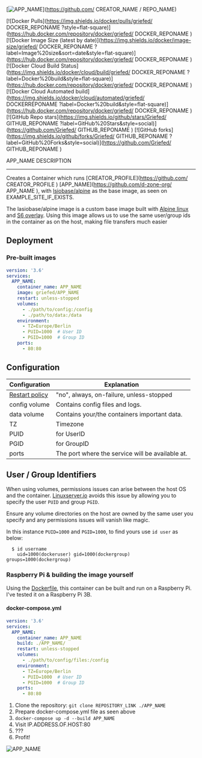 [![APP_NAME](https://i.griefed.de/images/2020/10/17/template.png)](https://github.com/ CREATOR_NAME / REPO_NAME)

[![Docker Pulls](https://img.shields.io/docker/pulls/griefed/
DOCKER_REPONAME
?style=flat-square)](https://hub.docker.com/repository/docker/griefed/
DOCKER_REPONAME
)
[![Docker Image Size (latest by date)](https://img.shields.io/docker/image-size/griefed/
DOCKER_REPONAME
?label=Image%20size&sort=date&style=flat-square)](https://hub.docker.com/repository/docker/griefed/
DOCKER_REPONAME
)
[![Docker Cloud Build Status](https://img.shields.io/docker/cloud/build/griefed/
DOCKER_REPONAME
?label=Docker%20build&style=flat-square)](https://hub.docker.com/repository/docker/griefed/
DOCKER_REPONAME
)
[![Docker Cloud Automated build](https://img.shields.io/docker/cloud/automated/griefed/
DOCKERREPONAME
?label=Docker%20build&style=flat-square)](https://hub.docker.com/repository/docker/griefed/
DOCKER_REPONAME
)
[![GitHub Repo stars](https://img.shields.io/github/stars/Griefed/
GITHUB_REPONAME
?label=GitHub%20Stars&style=social)](https://github.com/Griefed/
GITHUB_REPONAME
)
[![GitHub forks](https://img.shields.io/github/forks/Griefed/
GITHUB_REPONAME
?label=GitHub%20Forks&style=social)](https://github.com/Griefed/
GITHUB_REPONAME
)

APP_NAME DESCRIPTION

---

Creates a Container which runs [CREATOR_PROFILE](https://github.com/ CREATOR_PROFILE ) [APP_NAME](https://github.com/d-zone-org/ APP_NAME ), with [lsiobase/alpine](https://hub.docker.com/r/lsiobase/alpine) as the base image, as seen on EXAMPLE_SITE_IF_EXISTS.

The lasiobase/alpine image is a custom base image built with [Alpine linux](https://alpinelinux.org/) and [S6 overlay](https://github.com/just-containers/s6-overlay).
Using this image allows us to use the same user/group ids in the container as on the host, making file transfers much easier

## Deployment

### Pre-built images

```docker-compose.yml
version: '3.6'
services:
  APP_NAME:
    container_name: APP_NAME
    image: griefed/APP_NAME
    restart: unless-stopped
    volumes:
      - ./path/to/config:/config
      - ./path/to/data:/data
    environment:
      - TZ=Europe/Berlin
      - PUID=1000  # User ID
      - PGID=1000  # Group ID
    ports:
      - 80:80
```

## Configuration

Configuration | Explanation
------------ | -------------
[Restart policy](https://docs.docker.com/compose/compose-file/#restart) | "no", always, on-failure, unless-stopped
config volume | Contains config files and logs.
data volume | Contains your/the containers important data.
TZ | Timezone
PUID | for UserID
PGID | for GroupID
ports | The port where the service will be available at.

## User / Group Identifiers

When using volumes, permissions issues can arise between the host OS and the container. [Linuxserver.io](https://www.linuxserver.io/) avoids this issue by allowing you to specify the user `PUID` and group `PGID`.

Ensure any volume directories on the host are owned by the same user you specify and any permissions issues will vanish like magic.

In this instance `PUID=1000` and `PGID=1000`, to find yours use `id user` as below:

```
  $ id username
    uid=1000(dockeruser) gid=1000(dockergroup) groups=1000(dockergroup)
```

### Raspberry Pi & building the image yourself

Using the [Dockerfile]( LINK_TO_DOCKERFILE ), this container can be built and run on a Raspberry Pi.
I've tested it on a Raspberry Pi 3B.

#### docker-compose.yml

```docker-compose.yml
version: '3.6'
services:
  APP_NAME:
    container_name: APP_NAME
    build: ./APP_NAME/
    restart: unless-stopped
    volumes:
      - ./path/to/config/files:/config
    environment:
      - TZ=Europe/Berlin
      - PUID=1000  # User ID
      - PGID=1000  # Group ID
    ports:
      - 80:80
```

1. Clone the repository: `git clone REPOSITORY_LINK ./APP_NAME`
1. Prepare docker-compose.yml file as seen above
1. `docker-compose up -d --build APP_NAME`
1. Visit IP.ADDRESS.OF.HOST:80
1. ???
1. Profit!

![APP_NAME]( EXAMPLE_IMAGE )
